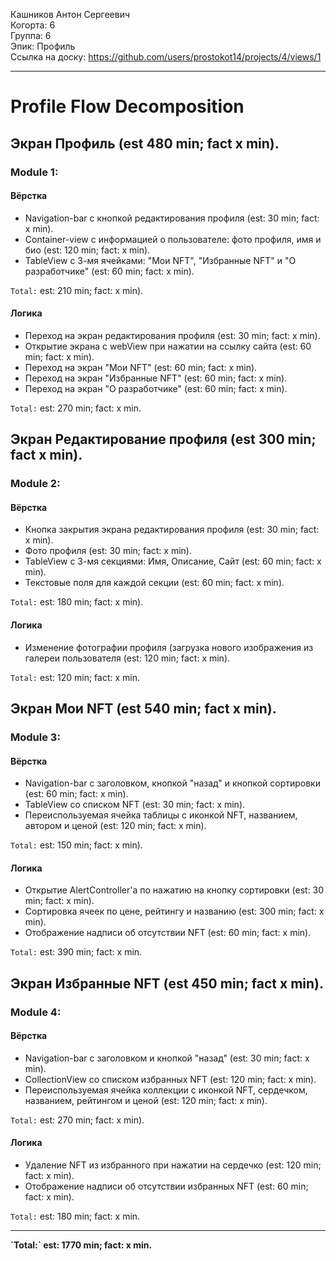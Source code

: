 Кашников Антон Сергеевич
<br /> Когорта: 6
<br /> Группа: 6
<br /> Эпик: Профиль
<br /> Ссылка на доску: https://github.com/users/prostokot14/projects/4/views/1
<hr>

# Profile Flow Decomposition
## Экран Профиль (est 480 min; fact x min).
### Module 1:
#### Вёрстка
- Navigation-bar с кнопкой редактирования профиля (est: 30 min; fact: x min).
- Container-view с информацией о пользователе: фото профиля, имя и био (est: 120 min; fact: x min).
- TableView с 3-мя ячейками: "Мои NFT", "Избранные NFT" и "О разработчике" (est: 60 min; fact: x min).

`Total:` est: 210 min; fact: x min).

#### Логика
- Переход на экран редактирования профиля (est: 30 min; fact: x min).
- Открытие экрана с webView при нажатии на ссылку сайта (est: 60 min; fact: x min).
- Переход на экран "Мои NFT" (est: 60 min; fact: x min).
- Переход на экран "Избранные NFT" (est: 60 min; fact: x min).
- Переход на экран "О разработчике" (est: 60 min; fact: x min).

`Total:` est: 270 min; fact: x min.

## Экран Редактирование профиля (est 300 min; fact x min).
### Module 2:
#### Вёрстка
- Кнопка закрытия экрана редактирования профиля (est: 30 min; fact: x min).
- Фото профиля (est: 30 min; fact: x min).
- TableView с 3-мя секциями: Имя, Описание, Сайт (est: 60 min; fact: x min).
- Текстовые поля для каждой секции (est: 60 min; fact: x min).

`Total:` est: 180 min; fact: x min).

#### Логика
- Изменение фотографии профиля (загрузка нового изображения из галереи пользователя (est: 120 min; fact: x min).

`Total:` est: 120 min; fact: x min.

## Экран Мои NFT (est 540 min; fact x min).
### Module 3:
#### Вёрстка
- Navigation-bar с заголовком, кнопкой "назад" и кнопкой сортировки (est: 60 min; fact: x min).
- TableView со списком NFT (est: 30 min; fact: x min).
- Переиспользуемая ячейка таблицы с иконкой NFT, названием, автором и ценой (est: 120 min; fact: x min).

`Total:` est: 150 min; fact: x min).

#### Логика
- Открытие AlertController'а по нажатию на кнопку сортировки (est: 30 min; fact: x min).
- Сортировка ячеек по цене, рейтингу и названию (est: 300 min; fact: x min).
- Отображение надписи об отсутствии NFT (est: 60 min; fact: x min).

`Total:` est: 390 min; fact: x min.

## Экран Избранные NFT (est 450 min; fact x min).
### Module 4:
#### Вёрстка
- Navigation-bar с заголовком и кнопкой "назад" (est: 30 min; fact: x min).
- CollectionView со списком избранных NFT (est: 120 min; fact: x min).
- Переиспользуемая ячейка коллекции с иконкой NFT, сердечком, названием, рейтингом и ценой (est: 120 min; fact: x min).

`Total:` est: 270 min; fact: x min).

#### Логика
- Удаление NFT из избранного при нажатии на сердечко (est: 120 min; fact: x min).
- Отображение надписи об отсутствии избранных NFT (est: 60 min; fact: x min).

`Total:` est: 180 min; fact: x min.
<hr>
<b>
`Total:` est: 1770 min; fact: x min.
</b>
